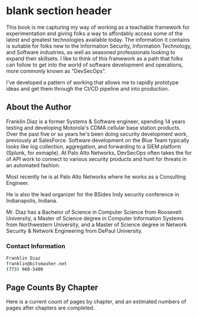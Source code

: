 # blank section header

This book is me capturing my way of working as a teachable framework for experimentation and giving folks a way to affordably access some of the latest and greatest technologies available today. The information it contains is suitable for folks new to the Information Security, Information Technology, and Software industries, as well as seasoned professionals looking to expand their skillsets. I like to think of this framework as a path that folks can follow to get into the world of software development and operations, more commonly known as "DevSecOps".

I've developed a pattern of working that allows me to rapidly prototype ideas and get them through the CI/CD pipeline and into production.

## About the Author

Franklin Diaz is a former Systems & Software engineer, spending 14 years testing and developing 
Motorola's CDMA cellular base station products. Over the past five or so years he's been doing security development work, previously at SalesForce. Software development on the Blue Team typically looks like log collection, aggregation, and forwarding to a SIEM platform (Splunk, for exmaple). At Palo Alto Networks, DevSecOps often takes the for of API work to connect to various security products and hunt for threats in an automated fashion.

Most recently he is at Palo Alto Networks where he works as a Consulting Engineer.

He is also the lead organizer for the BSides Indy security conference in Indianapolis, Indiana.

Mr. Diaz has a Bachelor of Science in Computer Science from Roosevelt University, a Master of Science degree in Computer Information Systems from Northwestern University, and a Master of Science degree in Network Security & Network Engineering from DePaul University.

### Contact Information

```bash
Franklin Diaz
franklin@bitsmasher.net
(773) 960-5400
```

## Page Counts By Chapter

Here is a current count of pages by chapter, and an estimated numbers of pages after chapters are completed.
